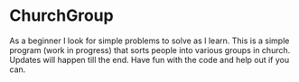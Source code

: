 # ChurchGroup
As a beginner I look for simple problems to solve as I learn. This is a simple program (work in progress) that sorts people into various groups in church. Updates will happen till the end. Have fun with the code and help out if you can.
